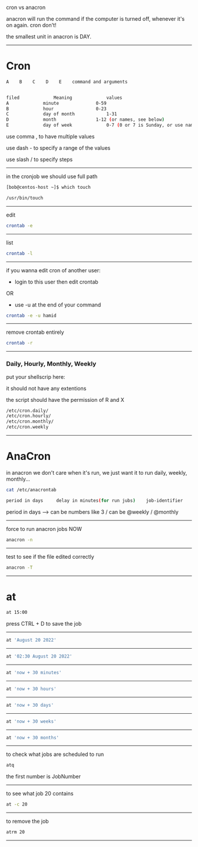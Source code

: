 

cron vs anacron

anacron will run the command if the computer is turned off, whenever it's on again. cron don't!

the smallest unit in anacron is DAY.



________________________________________________________________________________________________

# Cron


```bash
A    B    C    D    E    command and arguments


filed			  Meaning			  values
A			  minute			  0-59
B			  hour		     	  0-23
C			  day of month			  1-31
D			  month			      1-12 (or names, see below)
E			  day of week			  0-7 (0 or 7 is Sunday, or use names)
```


use comma , to have multiple values

use dash - to specify a range of the values
 
use slash / to specify steps



________________________________________________________________________________________________


in the cronjob we should use full path

```bash
[bob@centos-host ~]$ which touch

/usr/bin/touch
```

________________________________________________________________________________________________


edit 

```bash
crontab -e
```

________________________________________________________________________________________________


list

```bash
crontab -l
```

________________________________________________________________________________________________


if you wanna edit cron of another user:

- login to this user then edit crontab

OR

- use -u at the end of your command


```bash
crontab -e -u hamid
```

________________________________________________________________________________________________


remove crontab entirely

```bash
crontab -r
```

________________________________________________________________________________________________


### Daily, Hourly, Monthly, Weekly

put your shellscrip here:

it should not have any extentions

the script should have the permission of R and X

```bash
/etc/cron.daily/
/etc/cron.hourly/
/etc/cron.monthly/
/etc/cron.weekly
```


________________________________________________________________________________________________


# AnaCron

in anacron we don't care when it's run, we just want it to run daily, weekly, monthly...

```bash
cat /etc/anacrontab

period in days     delay in minutes(for run jubs)    job-identifier    command
```


period in days      -->     can be numbers like 3 / can be @weekly / @monthly

________________________________________________________________________________________________


force to run anacron jobs NOW

```bash
anacron -n
```

________________________________________________________________________________________________



test to see if the file edited correctly

```bash
anacron -T
```

________________________________________________________________________________________________


# at


```bash
at 15:00
```


press  CTRL + D  to save the job



________________________________________________________________________________________________




```bash
at 'August 20 2022'
```

________________________________________________________________________________________________




```bash
at '02:30 August 20 2022'
```

________________________________________________________________________________________________




```bash
at 'now + 30 minutes'
```

________________________________________________________________________________________________




```bash
at 'now + 30 hours'
```

________________________________________________________________________________________________




```bash
at 'now + 30 days'
```

________________________________________________________________________________________________




```bash
at 'now + 30 weeks'
```

________________________________________________________________________________________________




```bash
at 'now + 30 months'
```

________________________________________________________________________________________________


to check what jobs are scheduled to run

```bash
atq
```

the first number is JobNumber

________________________________________________________________________________________________


to see what job 20 contains

```bash
at -c 20
```

________________________________________________________________________________________________


to remove the job

```bash
atrm 20
```

________________________________________________________________________________________________
